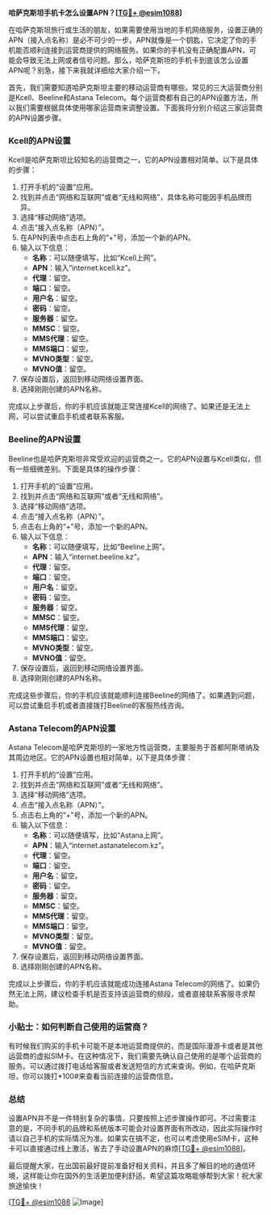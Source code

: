 **哈萨克斯坦手机卡怎么设置APN？[[TG💪+ @esim1088](https://t.me/s/esim1088)]**

在哈萨克斯坦旅行或生活的朋友，如果需要使用当地的手机网络服务，设置正确的APN（接入点名称）是必不可少的一步。APN就像是一个钥匙，它决定了你的手机能否顺利连接到运营商提供的网络服务。如果你的手机没有正确配置APN，可能会导致无法上网或者信号问题。那么，哈萨克斯坦的手机卡到底该怎么设置APN呢？别急，接下来我就详细给大家介绍一下。

首先，我们需要知道哈萨克斯坦主要的移动运营商有哪些。常见的三大运营商分别是Kcell、Beeline和Astana Telecom。每个运营商都有自己的APN设置方法，所以我们需要根据具体使用哪家运营商来调整设置。下面我将分别介绍这三家运营商的APN设置步骤。

### Kcell的APN设置

Kcell是哈萨克斯坦比较知名的运营商之一，它的APN设置相对简单。以下是具体的步骤：

1. 打开手机的“设置”应用。
2. 找到并点击“网络和互联网”或者“无线和网络”，具体名称可能因手机品牌而异。
3. 选择“移动网络”选项。
4. 点击“接入点名称（APN）”。
5. 在APN列表中点击右上角的“+”号，添加一个新的APN。
6. 输入以下信息：
   - **名称**：可以随便填写，比如“Kcell上网”。
   - **APN**：输入“internet.kcell.kz”。
   - **代理**：留空。
   - **端口**：留空。
   - **用户名**：留空。
   - **密码**：留空。
   - **服务器**：留空。
   - **MMSC**：留空。
   - **MMS代理**：留空。
   - **MMS端口**：留空。
   - **MVNO类型**：留空。
   - **MVNO值**：留空。
7. 保存设置后，返回到移动网络设置界面。
8. 选择刚刚创建的APN名称。

完成以上步骤后，你的手机应该就能正常连接Kcell的网络了。如果还是无法上网，可以尝试重启手机或者联系客服。

### Beeline的APN设置

Beeline也是哈萨克斯坦非常受欢迎的运营商之一。它的APN设置与Kcell类似，但有一些细微差别。下面是具体的操作步骤：

1. 打开手机的“设置”应用。
2. 找到并点击“网络和互联网”或者“无线和网络”。
3. 选择“移动网络”选项。
4. 点击“接入点名称（APN）”。
5. 点击右上角的“+”号，添加一个新的APN。
6. 输入以下信息：
   - **名称**：可以随便填写，比如“Beeline上网”。
   - **APN**：输入“internet.beeline.kz”。
   - **代理**：留空。
   - **端口**：留空。
   - **用户名**：留空。
   - **密码**：留空。
   - **服务器**：留空。
   - **MMSC**：留空。
   - **MMS代理**：留空。
   - **MMS端口**：留空。
   - **MVNO类型**：留空。
   - **MVNO值**：留空。
7. 保存设置后，返回到移动网络设置界面。
8. 选择刚刚创建的APN名称。

完成这些步骤后，你的手机应该就能顺利连接Beeline的网络了。如果遇到问题，可以尝试重启手机或者直接拨打Beeline的客服热线咨询。

### Astana Telecom的APN设置

Astana Telecom是哈萨克斯坦的一家地方性运营商，主要服务于首都阿斯塔纳及其周边地区。它的APN设置也相对简单，以下是具体步骤：

1. 打开手机的“设置”应用。
2. 找到并点击“网络和互联网”或者“无线和网络”。
3. 选择“移动网络”选项。
4. 点击“接入点名称（APN）”。
5. 点击右上角的“+”号，添加一个新的APN。
6. 输入以下信息：
   - **名称**：可以随便填写，比如“Astana上网”。
   - **APN**：输入“internet.astanatelecom.kz”。
   - **代理**：留空。
   - **端口**：留空。
   - **用户名**：留空。
   - **密码**：留空。
   - **服务器**：留空。
   - **MMSC**：留空。
   - **MMS代理**：留空。
   - **MMS端口**：留空。
   - **MVNO类型**：留空。
   - **MVNO值**：留空。
7. 保存设置后，返回到移动网络设置界面。
8. 选择刚刚创建的APN名称。

完成以上步骤后，你的手机应该就能成功连接Astana Telecom的网络了。如果仍然无法上网，建议检查手机是否支持该运营商的频段，或者直接联系客服寻求帮助。

### 小贴士：如何判断自己使用的运营商？

有时候我们购买的手机卡可能不是本地运营商提供的，而是国际漫游卡或者是其他运营商的虚拟SIM卡。在这种情况下，我们需要先确认自己使用的是哪个运营商的服务。可以通过拨打电话给客服或者发送短信的方式来查询。例如，在哈萨克斯坦，你可以拨打*100#来查看当前连接的运营商信息。

### 总结

设置APN并不是一件特别复杂的事情，只要按照上述步骤操作即可。不过需要注意的是，不同手机的品牌和系统版本可能会对设置界面有所改动，因此实际操作时请以自己手机的实际情况为准。如果实在搞不定，也可以考虑使用eSIM卡，这种卡可以直接通过线上激活，省去了手动设置APN的麻烦[[TG💪+ @esim1088](https://t.me/s/esim1088)]。

最后提醒大家，在出国前最好提前准备好相关资料，并且多了解目的地的通信环境，这样能让你在国外的生活更加便利舒适。希望这篇攻略能够帮到大家！祝大家旅途愉快！

[[TG💪+ @esim1088](https://t.me/s/esim1088) ![Image](https://i.postimg.cc/4NQfJmqS/Snipaste-2025-05-13-00-14-12.png)]